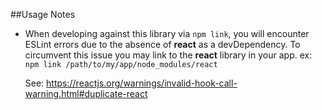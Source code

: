 ##Usage Notes

- When developing against this library via `npm link`, you will encounter
 ESLint errors due to the absence of **react** as a devDependency.
  To circumvent this issue you may link to the **react** library in your app.
  ex: `npm link /path/to/my/app/node_modules/react`
  
  See: https://reactjs.org/warnings/invalid-hook-call-warning.html#duplicate-react
  
